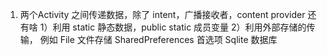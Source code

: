 1. 两个Activity 之间传递数据，除了 intent，广播接收者，content provider 还有啥
1）利用 static 静态数据，public static 成员变量
2）利用外部存储的传输，
例如 File 文件存储
SharedPreferences 首选项
Sqlite 数据库
